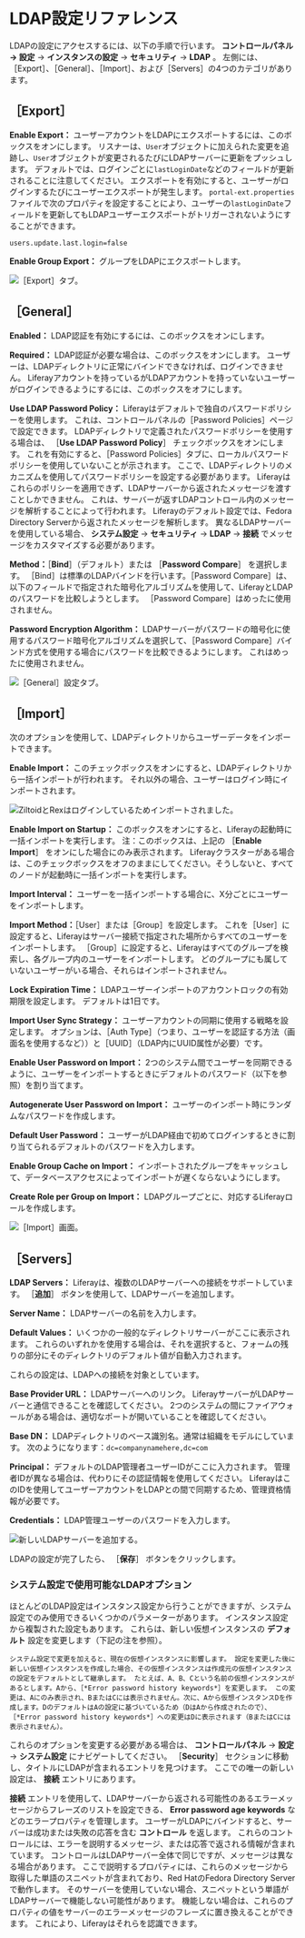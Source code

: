 # LDAP設定リファレンス

LDAPの設定にアクセスするには、以下の手順で行います。 **コントロールパネル &rarr; 設定** &rarr; **インスタンスの設定** &rarr; **セキュリティ** &rarr; **LDAP** 。 左側には、［Export］、［General］、［Import］、および［Servers］の4つのカテゴリがあります。

<a name="export" />

## ［Export］

**Enable Export：** ユーザーアカウントをLDAPにエクスポートするには、このボックスをオンにします。 リスナーは、`User`オブジェクトに加えられた変更を追跡し、`User`オブジェクトが変更されるたびにLDAPサーバーに更新をプッシュします。 デフォルトでは、ログインごとに`lastLoginDate`などのフィールドが更新されることに注意してください。 エクスポートを有効にすると、ユーザーがログインするたびにユーザーエクスポートが発生します。 `portal-ext.properties`ファイルで次のプロパティを設定することにより、ユーザーの`lastLoginDate`フィールドを更新してもLDAPユーザーエクスポートがトリガーされないようにすることができます。

```properties
users.update.last.login=false
```

**Enable Group Export：** グループをLDAPにエクスポートします。

![［Export］タブ。](./ldap-configuration-reference/images/01.png)

<a name="general" />

## ［General］

**Enabled：** LDAP認証を有効にするには、このボックスをオンにします。

**Required：** LDAP認証が必要な場合は、このボックスをオンにします。 ユーザーは、LDAPディレクトリに正常にバインドできなければ、ログインできません。 Liferayアカウントを持っているがLDAPアカウントを持っていないユーザーがログインできるようにするには、このボックスをオフにします。

**Use LDAP Password Policy：** Liferayはデフォルトで独自のパスワードポリシーを使用します。 これは、コントロールパネルの［Password Policies］ページで設定できます。 LDAPディレクトリで定義されたパスワードポリシーを使用する場合は、 ［**Use LDAP Password Policy**］ チェックボックスをオンにします。 これを有効にすると、［Password Policies］タブに、ローカルパスワードポリシーを使用していないことが示されます。 ここで、LDAPディレクトリのメカニズムを使用してパスワードポリシーを設定する必要があります。 Liferayはこれらのポリシーを適用できず、LDAPサーバーから返されたメッセージを渡すことしかできません。 これは、サーバーが返すLDAPコントロール内のメッセージを解析することによって行われます。 Liferayのデフォルト設定では、Fedora Directory Serverから返されたメッセージを解析します。 異なるLDAPサーバーを使用している場合、 **システム設定** &rarr; **セキュリティ** &rarr; **LDAP** &rarr; **接続** でメッセージをカスタマイズする必要があります。

**Method：**［**Bind**］（デフォルト）または ［**Password Compare**］ を選択します。 ［Bind］は標準のLDAPバインドを行います。［Password Compare］は、以下のフィールドで指定された暗号化アルゴリズムを使用して、LiferayとLDAPのパスワードを比較しようとします。 ［Password Compare］はめったに使用されません。

**Password Encryption Algorithm：** LDAPサーバーがパスワードの暗号化に使用するパスワード暗号化アルゴリズムを選択して、［Password Compare］バインド方式を使用する場合にパスワードを比較できるようにします。 これはめったに使用されません。

![［General］設定タブ。](./ldap-configuration-reference/images/02.png)

<a name="import" />

## ［Import］

次のオプションを使用して、LDAPディレクトリからユーザーデータをインポートできます。

**Enable Import：** このチェックボックスをオンにすると、LDAPディレクトリから一括インポートが行われます。 それ以外の場合、ユーザーはログイン時にインポートされます。

![ZiltoidとRexはログインしているためインポートされました。](./ldap-configuration-reference/images/03.png)

**Enable Import on Startup：** このボックスをオンにすると、Liferayの起動時に一括インポートを実行します。 注：このボックスは、上記の ［**Enable Import**］ をオンにした場合にのみ表示されます。 Liferayクラスターがある場合は、このチェックボックスをオフのままにしてください。そうしないと、すべてのノードが起動時に一括インポートを実行します。

**Import Interval：** ユーザーを一括インポートする場合に、X分ごとにユーザーをインポートします。

**Import Method：**［User］または［Group］を設定します。 これを［User］に設定すると、Liferayはサーバー接続で指定された場所からすべてのユーザーをインポートします。 ［Group］に設定すると、Liferayはすべてのグループを検索し、各グループ内のユーザーをインポートします。 どのグループにも属していないユーザーがいる場合、それらはインポートされません。

**Lock Expiration Time：** LDAPユーザーインポートのアカウントロックの有効期限を設定します。 デフォルトは1日です。

**Import User Sync Strategy：** ユーザーアカウントの同期に使用する戦略を設定します。 オプションは、［Auth Type］（つまり、ユーザーを認証する方法（画面名を使用するなど））と［UUID］（LDAP内にUUID属性が必要）です。

**Enable User Password on Import：** 2つのシステム間でユーザーを同期できるように、ユーザーをインポートするときにデフォルトのパスワード（以下を参照）を割り当てます。

**Autogenerate User Password on Import：** ユーザーのインポート時にランダムなパスワードを作成します。

**Default User Password：** ユーザーがLDAP経由で初めてログインするときに割り当てられるデフォルトのパスワードを入力します。

**Enable Group Cache on Import：** インポートされたグループをキャッシュして、データベースアクセスによってインポートが遅くならないようにします。

**Create Role per Group on Import：** LDAPグループごとに、対応するLiferayロールを作成します。

![［Import］画面。](./ldap-configuration-reference/images/04.png)

<a name="servers" />

## ［Servers］

**LDAP Servers：** Liferayは、複数のLDAPサーバーへの接続をサポートしています。 ［**追加**］ ボタンを使用して、LDAPサーバーを追加します。

**Server Name：** LDAPサーバーの名前を入力します。

**Default Values：** いくつかの一般的なディレクトリサーバーがここに表示されます。 これらのいずれかを使用する場合は、それを選択すると、フォームの残りの部分にそのディレクトリのデフォルト値が自動入力されます。

これらの設定は、LDAPへの接続を対象としています。

**Base Provider URL：** LDAPサーバーへのリンク。 LiferayサーバーがLDAPサーバーと通信できることを確認してください。 2つのシステムの間にファイアウォールがある場合は、適切なポートが開いていることを確認してください。

**Base DN：** LDAPディレクトリのベース識別名。通常は組織をモデルにしています。 次のようになります：`dc=companynamehere,dc=com`

**Principal：** デフォルトのLDAP管理者ユーザーIDがここに入力されます。 管理者IDが異なる場合は、代わりにその認証情報を使用してください。 LiferayはこのIDを使用してユーザーアカウントをLDAPとの間で同期するため、管理資格情報が必要です。

**Credentials：** LDAP管理ユーザーのパスワードを入力します。

![新しいLDAPサーバーを追加する。](./ldap-configuration-reference/images/05.png)

LDAPの設定が完了したら、 ［**保存**］ ボタンをクリックします。

### システム設定で使用可能なLDAPオプション

ほとんどのLDAP設定はインスタンス設定から行うことができますが、システム設定でのみ使用できるいくつかのパラメーターがあります。 インスタンス設定から複製された設定もあります。 これらは、新しい仮想インスタンスの **デフォルト** 設定を変更します（下記の注を参照）。

```{note}
システム設定で変更を加えると、現在の仮想インスタンスに影響します。 設定を変更した後に新しい仮想インスタンスを作成した場合、その仮想インスタンスは作成元の仮想インスタンスの設定をデフォルトとして継承します。 たとえば、A、B、Cという名前の仮想インスタンスがあるとします。Aから、［*Error password history keywords*］を変更します。 この変更は、Aにのみ表示され、BまたはCには表示されません。次に、Aから仮想インスタンスDを作成します。DのデフォルトはAの設定に基づいているため（DはAから作成されたので）、［*Error password history keywords*］への変更はDに表示されます（BまたはCには表示されません）。
```

これらのオプションを変更する必要がある場合は、 **コントロールパネル** &rarr; **設定** &rarr; **システム設定** にナビゲートしてください。 ［**Security**］ セクションに移動し、タイトルにLDAPが含まれるエントリを見つけます。 ここでの唯一の新しい設定は、 **接続** エントリにあります。

**接続** エントリを使用して、LDAPサーバーから返される可能性のあるエラーメッセージからフレーズのリストを設定できる、 **Error password age keywords** などのエラープロパティを管理します。 ユーザーがLDAPにバインドすると、サーバーは成功または失敗の応答を含む **コントロール** を返します。 これらのコントロールには、エラーを説明するメッセージ、または応答で返される情報が含まれています。 コントロールはLDAPサーバー全体で同じですが、メッセージは異なる場合があります。 ここで説明するプロパティには、これらのメッセージから取得した単語のスニペットが含まれており、Red HatのFedora Directory Serverで動作します。 そのサーバーを使用していない場合、スニペットという単語がLDAPサーバーで機能しない可能性があります。 機能しない場合は、これらのプロパティの値をサーバーのエラーメッセージのフレーズに置き換えることができます。 これにより、Liferayはそれらを認識できます。
